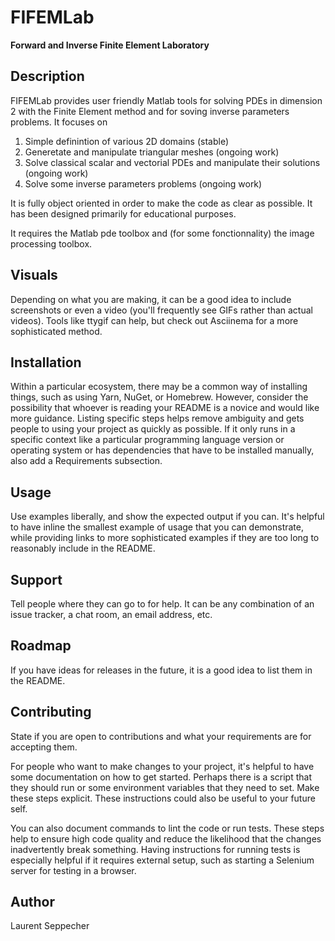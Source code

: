 # FIFEMLab

**Forward and Inverse Finite Element Laboratory**

## Description
FIFEMLab provides user friendly Matlab tools for solving PDEs in dimension 2 with the Finite Element method and for soving inverse parameters problems. It focuses on 

1. Simple definintion of various 2D domains (stable)
2. Generetate and manipulate triangular meshes (ongoing work)
3. Solve classical scalar and vectorial PDEs and manipulate their solutions (ongoing work)
4. Solve some inverse parameters problems (ongoing work)

It is fully object oriented in order to make the code as clear as possible. It has been designed primarily for educational purposes.

It requires the Matlab pde toolbox and (for some fonctionnality) the image processing toolbox. 



## Visuals
Depending on what you are making, it can be a good idea to include screenshots or even a video (you'll frequently see GIFs rather than actual videos). Tools like ttygif can help, but check out Asciinema for a more sophisticated method.

## Installation
Within a particular ecosystem, there may be a common way of installing things, such as using Yarn, NuGet, or Homebrew. However, consider the possibility that whoever is reading your README is a novice and would like more guidance. Listing specific steps helps remove ambiguity and gets people to using your project as quickly as possible. If it only runs in a specific context like a particular programming language version or operating system or has dependencies that have to be installed manually, also add a Requirements subsection.

## Usage
Use examples liberally, and show the expected output if you can. It's helpful to have inline the smallest example of usage that you can demonstrate, while providing links to more sophisticated examples if they are too long to reasonably include in the README.

## Support
Tell people where they can go to for help. It can be any combination of an issue tracker, a chat room, an email address, etc.

## Roadmap
If you have ideas for releases in the future, it is a good idea to list them in the README.

## Contributing
State if you are open to contributions and what your requirements are for accepting them.

For people who want to make changes to your project, it's helpful to have some documentation on how to get started. Perhaps there is a script that they should run or some environment variables that they need to set. Make these steps explicit. These instructions could also be useful to your future self.

You can also document commands to lint the code or run tests. These steps help to ensure high code quality and reduce the likelihood that the changes inadvertently break something. Having instructions for running tests is especially helpful if it requires external setup, such as starting a Selenium server for testing in a browser.

## Author
Laurent Seppecher 

